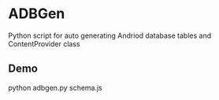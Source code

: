 # ADBGen

Python script for auto generating Andriod database tables and ContentProvider class

## Demo

 python adbgen.py schema.js